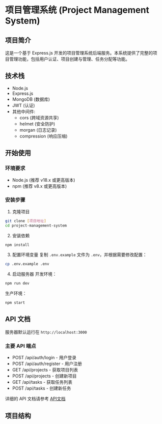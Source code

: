 # 项目管理系统 (Project Management System)

## 项目简介
这是一个基于 Express.js 开发的项目管理系统后端服务。本系统提供了完整的项目管理功能，包括用户认证、项目创建与管理、任务分配等功能。

## 技术栈
- Node.js
- Express.js
- MongoDB (数据库)
- JWT (认证)
- 其他中间件:
  - cors (跨域资源共享)
  - helmet (安全防护)
  - morgan (日志记录)
  - compression (响应压缩)

## 开始使用

### 环境要求
- Node.js (推荐 v18.x 或更高版本)
- npm (推荐 v8.x 或更高版本)

### 安装步骤
1. 克隆项目
```bash
git clone [项目地址]
cd project-management-system
```

2. 安装依赖
```bash
npm install
```

3. 配置环境变量
复制 `.env.example` 文件为 `.env`，并根据需要修改配置：
```bash
cp .env.example .env
```

4. 启动服务器
开发环境：
```bash
npm run dev
```

生产环境：
```bash
npm start
```

## API 文档
服务器默认运行在 `http://localhost:3000`

### 主要 API 端点
- POST /api/auth/login - 用户登录
- POST /api/auth/register - 用户注册
- GET /api/projects - 获取项目列表
- POST /api/projects - 创建新项目
- GET /api/tasks - 获取任务列表
- POST /api/tasks - 创建新任务

详细的 API 文档请参考 [API文档](./docs/api.md)

## 项目结构 